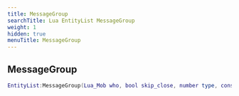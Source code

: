 ```yaml
---
title: MessageGroup
searchTitle: Lua EntityList MessageGroup
weight: 1
hidden: true
menuTitle: MessageGroup
---
```

## MessageGroup
```lua
EntityList:MessageGroup(Lua_Mob who, bool skip_close, number type, const char *message); -- void
```